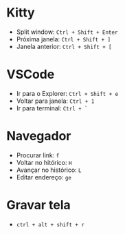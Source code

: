 

# Kitty

- Split window: `Ctrl + Shift + Enter`
- Próxima janela: `Ctrl + Shift + ]`
- Janela anterior: `Ctrl + Shift + [`


# VSCode

- Ir para o Explorer: `Ctrl + Shift + e`
- Voltar para janela: `Ctrl + 1`
- Ir para terminal: ``Ctrl + ` ``

# Navegador

- Procurar link: `f`
- Voltar no hitórico: `H`
- Avançar no histórico: `L`
- Editar endereço: `ge`


# Gravar tela

- `ctrl + alt + shift + r`



